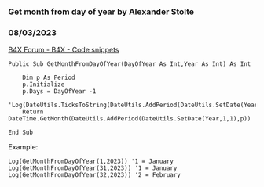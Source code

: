 ###  Get month from day of year by Alexander Stolte
### 08/03/2023
[B4X Forum - B4X - Code snippets](https://www.b4x.com/android/forum/threads/149410/)

```B4X
Public Sub GetMonthFromDayOfYear(DayOfYear As Int,Year As Int) As Int  
    
    Dim p As Period  
    p.Initialize  
    p.Days = DayOfYear -1  
    'Log(DateUtils.TicksToString(DateUtils.AddPeriod(DateUtils.SetDate(Year,1,1),p)))  
    Return DateTime.GetMonth(DateUtils.AddPeriod(DateUtils.SetDate(Year,1,1),p))  
    
End Sub
```

  
Example:  

```B4X
Log(GetMonthFromDayOfYear(1,2023)) '1 = January  
Log(GetMonthFromDayOfYear(31,2023)) '1 = January  
Log(GetMonthFromDayOfYear(32,2023)) '2 = February
```
